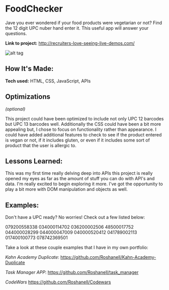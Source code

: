 # FoodChecker


Jave you ever wondered if your food products were vegetarian or not? Find the 12 digit UPC nuber hand enter it. This useful app will answer your questions.

**Link to project:** http://recruiters-love-seeing-live-demos.com/

![alt tag](http://placecorgi.com/1200/650)

## How It's Made:

**Tech used:** HTML, CSS, JavaScript, APIs



## Optimizations
*(optional)*

This project could have been optimized to include not only UPC 12 barcodes but UPC 13 barcodes well. Additionally the CSS could have been a bit more appealing but, I chose to focus on functionality rather than appearance. I could have added additional features to check to see if the product entered is vegan  or not, if it includes gluten, or even if it includes some sort of product that the user is allergic to.

## Lessons Learned:

This was my first time really delving deep into APIs this project is really opened my eyes as far as the amount of stuff you can do with API's and data. I'm really excited to begin exploring it more. I've got the opportunity to play a bit more with DOM manipulation and  objects as well.

## Examples:
Don't have a UPC ready? No worries! Check out a few listed below:

079200558338
034000114702
036200002506
48500017752
044000028299
044000047009
040000520412
041789002113
017400100773
078742369501



Take a look at these couple examples that I have in my own portfolio:

*Kahn Academy Duplicate*: https://github.com/Roshanell/Kahn-Academy-Duplicate

*Task Manager APP*: https://github.com/Roshanell/task_manager

*CodeWars* https://github.com/Roshanell/Codewars


